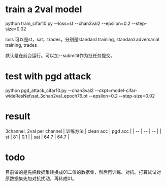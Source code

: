 # train a 2val model
python train_cifar10.py --loss=st --chan3val2 --epsilon=0.2 --step-size=0.02

loss 可以是st，sat，trades。分别是standard training, standard adversarial training, trades

默认是在前台运行。可以加--submitit作为批任务提交。

# test with pgd attack
python pgd_attack_cifar10.py --chan3val2 --ckpt=model-cifar-wideResNet\sat_3chan2val_epoch76.pt --epsilon=0.2 --step-size=0.02

# result
3channel, 2val per channel
| 训练方法 | clean acc | pgd acc |
| -- | -- | -- |
| st | 81 | 0.1 |
| sat | 64.7 | 64.7 |

# todo
目前做的是先把数据集转换成01二值的数据集，然后再训练、对抗。打算试试对原数据集先加对抗扰动，再转成01。